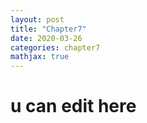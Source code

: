 ```yaml
---
layout: post
title: "Chapter7"
date: 2020-03-26
categories: chapter7
mathjax: true
---
```


# u can edit here
